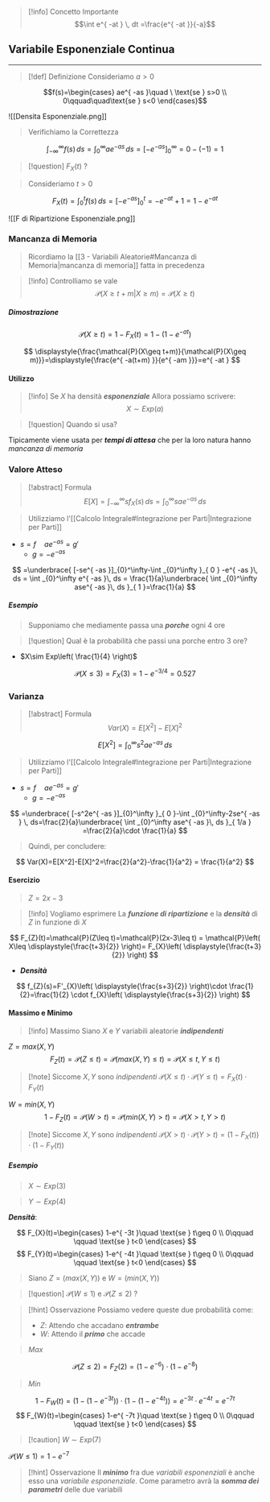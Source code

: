 >[!info] Concetto Importante
>$$\int e^{ -at } \, dt =\frac{e^{ -at }}{-a}$$

## Variabile Esponenziale Continua
---
>[!def] Definizione
>Consideriamo $a>0$

$$f(s)=\begin{cases}
ae^{ -as }\quad \ \text{se } s>0 \\
0\qquad\quad\text{se } s<0
\end{cases}$$

![[Densita Esponenziale.png]]

>Verifichiamo la Correttezza

$$
\int_{-\infty}^\infty f(s) \, ds=\int_{0}^\infty ae^{ -as } \, ds=[-e^{ -as }]_{0}^\infty=0-(-1)=1  
$$

>[!question] $F_{X}(t)$ ?

>Consideriamo $t>0$

$$
F_{X}(t)=\int_{0}^t f(s)\, ds=[-e^{ -as }]_{0}^t =-e^{ -at }+1 = 1-e^{ -at }
$$

![[F di Ripartizione Esponenziale.png]]

### Mancanza di Memoria
>Ricordiamo la [[3 - Variabili Aleatorie#Mancanza di Memoria|mancanza di memoria]] fatta in precedenza

>[!info] Controlliamo se vale
>$$\mathcal{P}(X\geq t+m|X\geq m)=\mathcal{P}(X\geq t)$$

##### Dimostrazione
$$
\mathcal{P}(X\geq t)=1-F_{X}(t)=1-(1-e^{ -at })
$$

$$
\displaystyle{\frac{\mathcal{P}(X\geq t+m)}{\mathcal{P}(X\geq m)}}=\displaystyle{\frac{e^{ -a(t+m) }}{e^{ -am }}}=e^{ -at }
$$

#### Utilizzo
>[!info] Se $X$ ha densità ***esponenziale***
>Allora possiamo scrivere:
>$$X\sim Exp(a)$$

>[!question] Quando si usa?

Tipicamente viene usata per ***tempi di attesa*** che per la loro natura hanno *mancanza di memoria*

### Valore Atteso

>[!abstract] Formula
>$$E[X]=\int_{-\infty}^\infty sf_{X}(s) \, ds =\int_{0}^\infty sae^{ -as } \, ds$$

>Utilizziamo l'[[Calcolo Integrale#Integrazione per Parti|Integrazione per Parti]]

- $s=f\quad ae^{ -as }=g'$
	- $g=-e^{ -as }$

$$
=\underbrace{ [-se^{ -as }]_{0}^\infty-\int _{0}^\infty }_{ 0 } -e^{ -as }\, ds = \int _{0}^\infty e^{ -as }\, ds = \frac{1}{a}\underbrace{ \int _{0}^\infty ase^{ -as }\, ds }_{ 1 }=\frac{1}{a}  
$$

##### Esempio
>Supponiamo che mediamente passa una ***porche*** ogni 4 ore

>[!question] Qual è la probabilità che passi una porche entro 3 ore?

- $X\sim Exp\left( \frac{1}{4} \right)$

$$
\mathcal{P}(X\leq 3) = F_{X}(3)=1-e^{ -3/4 }=0.527
$$

### Varianza 
>[!abstract] Formula
> $$Var(X)=E[X^2]-E[X]^2$$

$$
E[X^2]=\int_{0}^\infty s^2ae^{ -as } \, ds
$$
>Utilizziamo l'[[Calcolo Integrale#Integrazione per Parti|Integrazione per Parti]]

- $s=f\quad ae^{ -as }=g'$
	- $g=-e^{ -as }$

$$
=\underbrace{ [-s^2e^{ -as }]_{0}^\infty }_{ 0 }-\int _{0}^\infty-2se^{ -as } \, ds=\frac{2}{a}\underbrace{ \int _{0}^\infty ase^{ -as }\, ds }_{ 1/a } =\frac{2}{a}\cdot \frac{1}{a}
$$

>Quindi, per concludere:

$$
Var(X)=E[X^2]-E[X]^2=\frac{2}{a^2}-\frac{1}{a^2} = \frac{1}{a^2}
$$

#### Esercizio
>$Z=2x-3$

>[!info] Vogliamo esprimere
>La ***funzione di ripartizione*** e la ***densità*** di $Z$ in funzione di $X$

$$
F_{Z}(t)=\mathcal{P}(Z\leq t)=\mathcal{P}(2x-3\leq t) = \mathcal{P}\left( X\leq \displaystyle{\frac{t+3}{2}} \right)= F_{X}\left( \displaystyle{\frac{t+3}{2}} \right)
$$
- ***Densità***

$$
f_{Z}(s)=F'_{X}\left( \displaystyle{\frac{s+3}{2}} \right)\cdot \frac{1}{2}=\frac{1}{2} \cdot f_{X}\left( \displaystyle{\frac{s+3}{2}} \right)
$$
#### Massimo e Minimo
>[!info] Massimo
>Siano $X$ e $Y$ variabili aleatorie ***indipendenti***


$Z=max(X,Y)$
$$F_{Z}(t)=\mathcal{P}(Z\leq t)=\mathcal{P}(max(X,Y)\leq t)=\mathcal{P}(X \leq t, Y\leq t)$$

>[!note] Siccome $X,Y$ sono *indipendenti*
>$\mathcal{P}(X\leq t)\cdot\mathcal{P}(Y\leq t)=F_{X}(t)\cdot F_{Y}(t)$

$W=min(X,Y)$
$$1 -F_{Z}(t)=\mathcal{P}(W>t)=\mathcal{P}(min(X,Y)> t)=\mathcal{P}(X> t,Y>t)$$

>[!note] Siccome $X,Y$ sono *indipendenti*
>$\mathcal{P}(X> t)\cdot\mathcal{P}(Y> t)=(1-F_{X}(t))\cdot (1-F_{Y}(t))$

##### Esempio
> $X\sim Exp(3)$

>$Y\sim Exp(4)$

***Densità***:

$$
F_{X}(t)=\begin{cases}
1-e^{ -3t }\quad \text{se } t\geq 0 \\
0\qquad \qquad \text{se } t<0
\end{cases}
$$
$$
F_{Y}(t)=\begin{cases}
1-e^{ -4t }\quad \text{se } t\geq 0 \\
0\qquad \qquad \text{se } t<0
\end{cases}
$$
>Siano $Z=(max(X,Y))$ e $W=(min(X,Y))$

>[!question] $\mathcal{P}(W\leq1)$  e $\mathcal{P}(Z\leq2)$ ?

>[!hint] Osservazione
>Possiamo vedere queste due probabilità come:
>- $Z$: Attendo che accadano ***entrambe***
>- $W$: Attendo il ***primo*** che accade

>$Max$

$$
\mathcal{P}(Z\leq 2)=F_{Z}(2)=(1-e^{ -6 })\cdot (1-e^{ -8 })
$$

>$Min$

$$
1-F_{W}(t)=(1-(1-e^{ -3t }))\cdot(1-(1-e^{ -4t }))=e^{ -3t }\cdot e^{ -4t }=e^{ -7t }
$$
$$
F_{W}(t)=\begin{cases}
1-e^{ -7t }\quad \text{se } t\geq 0 \\
0\qquad \qquad \text{se } t<0
\end{cases}
$$
>[!caution] $W\sim Exp(7)$

$\mathcal{P}(W\leq 1)=1-e^{ -7 }$

>[!hint] Osservazione
>Il ***minimo*** fra due *variabili esponenziali* è anche esso una *variabile esponenziale*.
>Come parametro avrà la ***somma dei parametri*** delle due variabili
